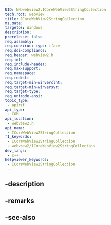 ```yaml
---
UID: NN:webview2.ICoreWebView2StringCollection
tech.root: webview
title: ICoreWebView2StringCollection
ms.date: 
targetos: Windows
description: 
prerelease: false
req.assembly: 
req.construct-type: iface
req.ddi-compliance: 
req.header: webview2.h
req.idl: 
req.include-header: 
req.max-support: 
req.namespace: 
req.redist: 
req.target-min-winverclnt: 
req.target-min-winversvr: 
req.target-type: 
req.unicode-ansi: 
topic_type:
 - apiref
api_type:
 - COM
api_location:
 - webview2.h
api_name:
 - ICoreWebView2StringCollection
f1_keywords:
 - ICoreWebView2StringCollection
 - webview2/ICoreWebView2StringCollection
dev_langs:
 - c++
helpviewer_keywords:
 - ICoreWebView2StringCollection
---
```


## -description

## -remarks

## -see-also

